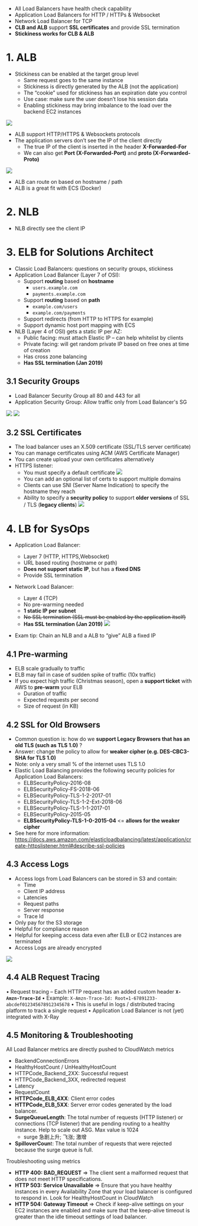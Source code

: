 -  All Load Balancers have health check capability
- Application Load Balancers for HTTP / HTTPs & Websocket
- Network Load Balancer for TCP
- **CLB and ALB** support **SSL certificates** and provide SSL termination
- **Stickiness works for CLB & ALB**



# 1. ALB

- Stickiness can be enabled at the target group level
  - Same request goes to the same instance
  - Stickiness is directly generated by the ALB (not the application)
  - The “cookie” used for stickiness has an expiration date you control
  - Use case: make sure the user doesn’t lose his session data
  - Enabling stickiness may bring imbalance to the load over the backend EC2 instances
  
![](https://i.loli.net/2019/08/20/YyhSITpow1LRCVa.png)

- ALB support HTTP/HTTPS & Websockets protocols
- The application servers don’t see the IP of the client directly
  - The true IP of the client is inserted in the header **X-Forwarded-For**
  - We can also get **Port (X-Forwarded-Port)** and **proto (X-Forwarded-Proto)**
  
![](https://i.loli.net/2019/08/20/7mPWhvyFa9Srtsb.png)

- ALB can route on based on hostname / path
- ALB is a great fit with ECS (Docker)

# 2. NLB
- NLB directly see the client IP

# 3. ELB for Solutions Architect
- Classic Load Balancers: questions on security groups, stickiness
- Application Load Balancer (Layer 7 of OSI):
  - Support **routing** based on **hostname**
    - `users.example.com `
    - `payments.example.com`
  - Support **routing** based on **path** 
    - `example.com/users `
    - `example.com/payments`
  - Support redirects (from HTTP to HTTPS for example)
  - Support dynamic host port mapping with ECS
- NLB (Layer 4 of OSI) gets a static IP per AZ:
  - Public facing: must attach Elastic IP – can help whitelist by clients
  - Private facing: will get random private IP based on free ones at time of creation
  - Has cross zone balancing
  - **Has SSL termination (Jan 2019)**
  
## 3.1 Security Groups
- Load Balancer Security Group all 80 and 443 for all
- Application Security Group: Allow traffic only from Load Balancer's SG

![](https://i.loli.net/2019/08/20/lDrYmJuT4pISALk.png)
![](https://i.loli.net/2019/08/20/SLTO1qsvBI7DFN4.png)

## 3.2 SSL Certificates

- The load balancer uses an X.509 certificate (SSL/TLS server certificate)
- You can manage certificates using ACM (AWS Certificate Manager)
- You can create upload your own certificates alternatively
- HTTPS listener:
  - You must specify a default certificate
    ![](https://i.loli.net/2019/08/20/mECSltvpfc8PFiJ.png)
  - You can add an optional list of certs to support multiple domains
  - Clients can use SNI (Server Name Indication) to specify the hostname they reach
  - Ability to specify a **security policy** to support **older versions** of SSL / TLS (**legacy clients**)
    ![](https://i.loli.net/2019/08/20/iVHgYafFIRtLCK2.png)



# 4. LB for SysOps

- Application Load Balancer:
  - Layer 7 (HTTP, HTTPS,Websocket)
  - URL based routing (hostname or path)
  - **Does not support static IP**, but has a **fixed DNS**
  - Provide SSL termination
- Network Load Balancer:
  - Layer 4 (TCP)
  - No pre-warming needed
  - **1 static IP per subnet**
  - ~~No SSL termination (SSL must be enabled by the application itself)~~
  - **Has SSL termination (Jan 2019)**
    ![](https://i.loli.net/2019/08/20/hPSgEBq3Mk8Vtu4.png)

- Exam tip: Chain an NLB and a ALB to “give” ALB a fixed IP

## 4.1 Pre-warming
- ELB scale gradually to traffic
- ELB may fail in case of sudden spike of traffic (10x traffic)
- If you expect high traffic (Christmas season), open a **support ticket** with AWS to **pre-warm** your ELB
  - Duration of traffic
  - Expected requests per second
  - Size of request (in KB)

## 4.2 SSL for Old Browsers
- Common question is: how do we **support Legacy Browsers that has an old TLS (such as TLS 1.0)** ?
- Answer: change the policy to allow for **weaker cipher (e.g. DES-CBC3-SHA for TLS 1.0)**
- Note: only a very small % of the internet uses TLS 1.0
- Elastic Load Balancing provides the following security policies for Application Load Balancers:
  - ELBSecurityPolicy-2016-08
  - ELBSecurityPolicy-FS-2018-06
  - ELBSecurityPolicy-TLS-1-2-2017-01
  - ELBSecurityPolicy-TLS-1-2-Ext-2018-06
  - ELBSecurityPolicy-TLS-1-1-2017-01
  - ELBSecurityPolicy-2015-05
  - **ELBSecurityPolicy-TLS-1-0-2015-04**  <= **allows for the weaker cipher**
- See here for more information: https://docs.aws.amazon.com/elasticloadbalancing/latest/application/create-httpslistener.html#describe-ssl-policies


## 4.3 Access Logs
- Access logs from Load Balancers can be stored in S3 and contain:
  - Time
  - Client IP address
  - Latencies
  - Request paths
  - Server response
  - Trace Id
- Only pay for the S3 storage
- Helpful for compliance reason
- Helpful for keeping access data even after ELB or EC2 instances are terminated
- Access Logs are already encrypted

![](https://i.loli.net/2019/08/20/AbxPI3JHoiqG7dt.png)

## 4.4 ALB Request Tracing
• Request tracing – Each HTTP request has an added custom header **`X-Amzn-Trace-Id`**
• Example: `X-Amzn-Trace-Id: Root=1-67891233-abcdef012345678912345678`
• This is useful in logs / distributed tracing platform to track a single request
• Application Load Balancer is not (yet) integrated with X-Ray


## 4.5 Monitoring & Troubleshooting
All Load Balancer metrics are directly pushed to CloudWatch metrics

- BackendConnectionErrors 
- HealthyHostCount / UnHealthyHostCount
- HTTPCode_Backend_2XX: Successful request
- HTTPCode_Backend_3XX, redirected request
- Latency
- RequestCount
- **HTTPCode_ELB_4XX**: Client error codes
- **HTTPCode_ELB_5XX**: Server error codes generated by the load balancer.
- **SurgeQueueLength**: The total number of requests (HTTP listener) or connections (TCP listener) that are pending routing to a healthy instance. Help to scale out ASG. Max value is 1024
  - surge 急剧上升; 飞涨; 激增
- **SpilloverCoun**t: The total number of requests that were rejected because the surge queue is full.

Troubleshooting using metrics
- **HTTP 400: BAD_REQUEST** => The client sent a malformed request that does not meet HTTP specifications.
- **HTTP 503: Service Unavailable** => Ensure that you have healthy instances in every Availability Zone that your load balancer is configured to respond in. Look for HealthyHostCount in CloudWatch
- **HTTP 504: Gateway Timeout** => Check if keep-alive settings on your EC2 instances are enabled and make sure that the keep-alive timeout is greater than the idle timeout settings of load balancer.




















































